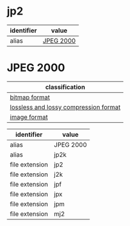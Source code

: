 # jp2

| identifier     | value
| -------------- | -----
| alias          | [JPEG 2000](#jpeg-2000)

# JPEG 2000
| classification
| --------------
| [bitmap format](bitmap.md)
| [lossless and lossy compression format](compression.md)
| [image format](image.md)

| identifier     | value
| -------------- | -----
| alias          | JPEG 2000
| alias          | jp2k
| file extension | jp2
| file extension | j2k
| file extension | jpf
| file extension | jpx
| file extension | jpm
| file extension | mj2